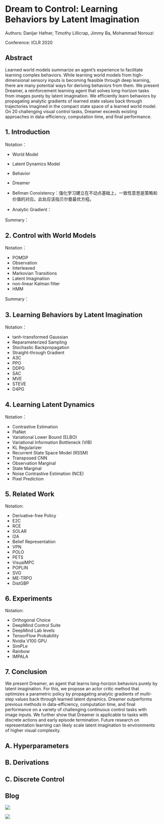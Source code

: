 # Dream to Control: Learning Behaviors by Latent Imagination

Authors: Danijar Hafner, Timothy Lillicrap, Jimmy Ba, Mohammad Norouzi

Conference: ICLR 2020

## Abstract

Learned world models summarize an agent’s experience to facilitate learning complex behaviors. While learning world models from high-dimensional sensory inputs is becoming feasible through deep learning, there are many potential ways for deriving behaviors from them. We present Dreamer, a reinforcement learning agent that solves long-horizon tasks from images purely by latent imagination.
We efficiently learn behaviors by propagating analytic gradients of learned state
values back through trajectories imagined in the compact state space of a learned
world model. On 20 challenging visual control tasks, Dreamer exceeds existing
approaches in data-efficiency, computation time, and final performance.

## 1. Introduction

Notation：

- World Model
  
- Latent Dynamics Model
  
- Behavior
  
- Dreamer
  
- Bellman Consistency：强化学习建立在不动点基础上，一致性意思是策略和价值的对应。此处应该指贝尔曼最优方程。
  
- Analytic Gradient：
  

Summary：

## 2. Control with World Models

Notation：

- POMDP
- Observation
- Interleaved
- Markovian Transitions
- Latent Imagination
- non-linear Kalman filter
- HMM

Summary：

## 3. Learning Behaviors by Latent Imagination

Notation：

- tanh-transformed Gaussian
- Reparameterized Sampling
- Stochastic Backpropagation
- Straight-through Gradient
- A3C
- PPO
- DDPG
- SAC
- MVE
- STEVE
- D4PG

## 4. Learning Latent Dynamics

Notation：

- Contrastive Estimation
- PlaNet
- Variational Lower Bound (ELBO)
- Variational Information Bottleneck (VIB)
- KL Regularizer
- Recurrent State Space Model (RSSM)
- Transposed CNN
- Observation Marginal
- State Marginal
- Noise Contrastive Estimation (NCE)
- Pixel Prediction

## 5. Related Work

Notation:

- Derivative-free Policy
- E2C
- RCE
- SOLAR
- I2A
- Belief Representation
- VPN
- POLO
- PETS
- VisualMPC
- POPLIN
- SVG
- ME-TRPO
- DistGBP

## 6. Experiments

Notation:

- Orthogonal Choice
- DeepMind Control Suite
- DeepMind Lab levels
- TensorFlow Probability
- Nvidia V100 GPU
- SimPLe
- Rainbow
- IMPALA

## 7. Conclusion

We present Dreamer, an agent that learns long-horizon behaviors purely by latent imagination. For this, we propose an actor critic method that optimizes a parametric policy by propagating analytic gradients of multi-step values back through learned latent dynamics. Dreamer outperforms previous methods in data-efficiency, computation time, and final performance on a variety of challenging continuous control tasks with image inputs. We further show that Dreamer is applicable to tasks with discrete actions and early episode termination. Future research on representation learning can likely scale latent imagination to environments of higher visual complexity.

## A. Hyperparameters

## B. Derivations

## C. Discrete Control

## Blog

![](https://1.bp.blogspot.com/-4J0POdpDz8U/XnFFZ_POSXI/AAAAAAAAFfg/3Dzzf-nbPUQuYWiJuzbZK__vfjHTjYtrQCLcBGAsYHQ/s1600/image2.png)

![](https://1.bp.blogspot.com/-_zknTMFclfs/XnFFc0j_aLI/AAAAAAAAFgE/c1-Lzjr0SXA41bXGM99kaFWmvuy4IdnBACEwYBhgL/s640/image6.gif)
